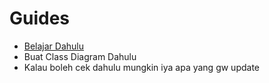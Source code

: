 # Guides

- [Belajar Dahulu](https://www.youtube.com/watch?v=OEWXbpUMODk)
- Buat Class Diagram Dahulu
- Kalau boleh cek dahulu mungkin iya apa yang gw update
